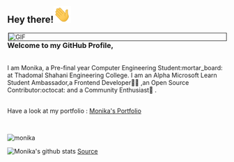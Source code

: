 ## Hey there!<img src="https://github.com/ABSphreak/ABSphreak/blob/master/gifs/Hi.gif" width="40px"><br>
<img align="right" alt="GIF" src="https://user-images.githubusercontent.com/53649201/92141667-5d565000-ee30-11ea-84a7-07100634fe5e.gif" width="500px" border="1" />

### Welcome to my GitHub Profile,
<br>
I am Monika, a Pre-final year Computer Engineering Student:mortar_board: at Thadomal Shahani Engineering College. I am an Alpha Microsoft Learn Student Ambassador,a Frontend Developer👩‍💻 ,an Open Source Contributor:octocat: and a Community Enthusiast🤝 .</br><br>

Have a look at my portfolio : [Monika's Portfolio](https://m-code12.github.io/monikajha-v1/)
<!---![vid](https://user-images.githubusercontent.com/53649201/92141667-5d565000-ee30-11ea-84a7-07100634fe5e.gif)---->

</br>
<p align="left"> <img src="https://komarev.com/ghpvc/?username=m-code12" alt="monika" /> </p>


<!--
**m-code12/m-code12** is a ✨ _special_ ✨ repository because its `README.md` (this file) appears on your GitHub profile.

Here are some ideas to get you started:

- 🔭 I’m currently working on ...
- 🌱 I’m currently learning ...
- 👯 I’m looking to collaborate on ...
- 🤔 I’m looking for help with ...
- 💬 Ask me about ...
- 📫 How to reach me: ...
- 😄 Pronouns: ...
- ⚡ Fun fact: ...
-->


![Monika's github stats](https://github-readme-stats.vercel.app/api?username=m-code12&show_icons=true&title_color=fff&icon_color=79ff97&text_color=9f9f9f&bg_color=151515&theme=darcula)  [Source](https://github.com/anuraghazra/github-readme-stats)

